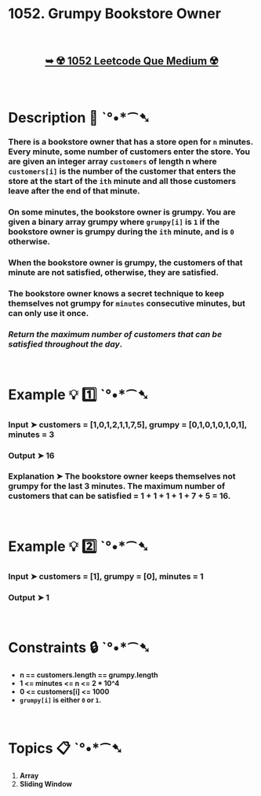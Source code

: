 # 1052. Grumpy Bookstore Owner

</br>

<h2 align="center"> 

<a href="https://leetcode.com/problems/grumpy-bookstore-owner/?envType=daily-question&envId=2024-06-23"><strong>➥ ☢️ 1052 Leetcode Que Medium ☢️ </strong></a>
</h2>

</br>

# Description 📜 ˋ°•*⁀➷

### There is a bookstore owner that has a store open for `n` minutes. Every minute, some number of customers enter the store. You are given an integer array `customers` of length n where `customers[i]` is the number of the customer that enters the store at the start of the `ith` minute and all those customers leave after the end of that minute.

### On some minutes, the bookstore owner is grumpy. You are given a binary array grumpy where `grumpy[i]` is `1` if the bookstore owner is grumpy during the `ith` minute, and is `0` otherwise.

### When the bookstore owner is grumpy, the customers of that minute are not satisfied, otherwise, they are satisfied.

### The bookstore owner knows a secret technique to keep themselves not grumpy for `minutes` consecutive minutes, but can only use it once.

### *Return the maximum number of customers that can be satisfied throughout the day*.

</br>

# Example 💡 1️⃣ ˋ°•*⁀➷

  ### Input  ➤ customers = [1,0,1,2,1,1,7,5], grumpy = [0,1,0,1,0,1,0,1], minutes = 3

  ### Output  ➤ 16

  ### Explanation  ➤ The bookstore owner keeps themselves not grumpy for the last 3 minutes. The maximum number of customers that can be satisfied = 1 + 1 + 1 + 1 + 7 + 5 = 16.

</br>

# Example 💡 2️⃣ ˋ°•*⁀➷

  ### Input ➤ customers = [1], grumpy = [0], minutes = 1

  ### Output  ➤ 1

</br>

# Constraints 🔒 ˋ°•*⁀➷

- **n == customers.length == grumpy.length**
- **1 <= minutes <= n <= 2 * 10^4**
- **0 <= customers[i] <= 1000**
- **`grumpy[i]` is either `0` or `1`.**

</br>

# Topics 📋 ˋ°•*⁀➷

1. **Array**
2. **Sliding Window**

